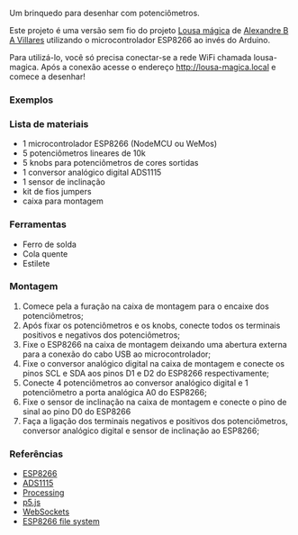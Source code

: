 Um brinquedo para desenhar com potenciômetros.

Este projeto é uma versão sem fio do projeto [Lousa mágica](https://villares.github.io/lousa-magica/) de
[Alexandre B A Villares](https://villares.github.io/) utilizando o microcontrolador ESP8266 ao invés do Arduino.

Para utilizá-lo, você só precisa conectar-se a rede WiFi chamada lousa-magica. 
Após a conexão acesse o endereço http://lousa-magica.local e comece a desenhar!

### Exemplos

### Lista de materiais
* 1 microcontrolador ESP8266 (NodeMCU ou WeMos)
* 5 potenciômetros lineares de 10k
* 5 knobs para potenciômetros de cores sortidas
* 1 conversor analógico digital ADS1115
* 1 sensor de inclinação
* kit de fios jumpers
* caixa para montagem

### Ferramentas
* Ferro de solda
* Cola quente
* Estilete

### Montagem
1. Comece pela a furação na caixa de montagem para o encaixe dos potenciômetros;
2. Após fixar os potenciômetros e os knobs, conecte todos os terminais positivos e negativos dos potenciômetros;
3. Fixe o ESP8266 na caixa de montagem deixando uma abertura externa para a conexão do cabo USB ao microcontrolador;
4. Fixe o conversor analógico digital na caixa de montagem e conecte os pinos SCL e SDA aos pinos D1 e D2 do ESP8266 respectivamente;
5. Conecte 4 potenciômetros ao conversor analógico digital e 1 potenciômetro a porta analógica A0 do ESP8266;
6. Fixe o sensor de inclinação na caixa de montagem e conecte o pino de sinal ao pino D0 do ESP8266
7. Faça a ligação dos terminais negativos e positivos dos potenciômetros, conversor analógico digital e sensor de inclinação ao ESP8266;

### Referências
* [ESP8266](https://github.com/esp8266/Arduino)
* [ADS1115](https://github.com/adafruit/Adafruit_ADS1X15)
* [Processing](https://processing.org/)
* [p5.js](https://p5js.org/)
* [WebSockets](https://github.com/Links2004/arduinoWebSockets)
* [ESP8266 file system](http://esp8266.github.io/Arduino/versions/2.0.0/doc/filesystem.html)
